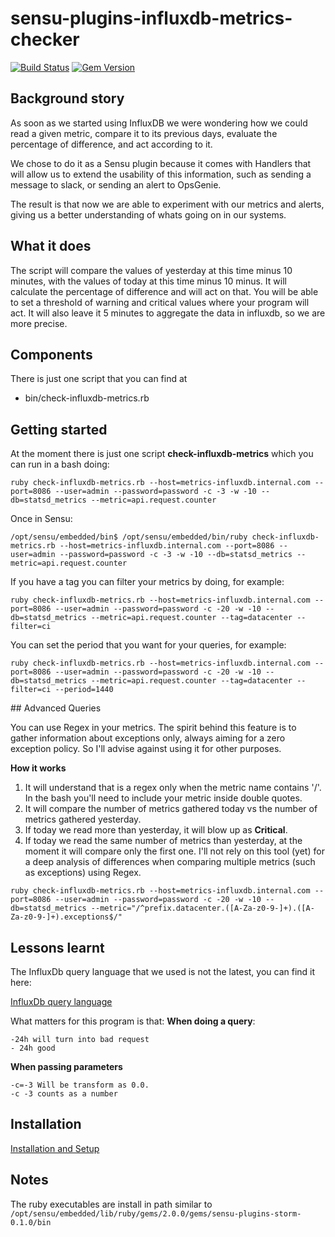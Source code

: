 # sensu-plugins-influxdb-metrics-checker

[ ![Build Status](https://travis-ci.org/pliyosenpai/sensu-plugins-influxdb-metrics-checker.svg?branch=master)](https://travis-ci.org/pliyosenpai/sensu-plugins-influxdb-metrics-checker)
[![Gem Version](https://badge.fury.io/rb/sensu-plugins-influxdb-metrics-checker.svg)](https://rubygems.org/gems/sensu-plugins-influxdb-metrics-checker)

## Background story
As soon as we started using InfluxDB we were wondering how we could read a given metric, compare it to its previous days, evaluate the percentage of difference, and act according to it.

We chose to do it as a Sensu plugin because it comes with Handlers that will allow us to extend the usability of this information, such as sending a message to slack, or sending an alert to OpsGenie.

The result is that now we are able to experiment with our metrics and alerts, giving us a better understanding of whats going on in our systems.

## What it does
The script will compare the values of yesterday at this time minus 10 minutes, with the values of today at this time minus 10 minus.
It will calculate the percentage of difference and will act on that.
You will be able to set a threshold of warning and critical values where your program will act.
It will also leave it 5 minutes to aggregate the data in influxdb, so we are more precise.

## Components
There is just one script that you can find at
 * bin/check-influxdb-metrics.rb

## Getting started

At the moment there is just one script
**check-influxdb-metrics** which you can run in a bash doing:

```
ruby check-influxdb-metrics.rb --host=metrics-influxdb.internal.com --port=8086 --user=admin --password=password -c -3 -w -10 --db=statsd_metrics --metric=api.request.counter
```

Once in Sensu:
```
/opt/sensu/embedded/bin$ /opt/sensu/embedded/bin/ruby check-influxdb-metrics.rb --host=metrics-influxdb.internal.com --port=8086 --user=admin --password=password -c -3 -w -10 --db=statsd_metrics --metric=api.request.counter
```

If you have a tag you can filter your metrics by doing, for example:
```
ruby check-influxdb-metrics.rb --host=metrics-influxdb.internal.com --port=8086 --user=admin --password=password -c -20 -w -10 --db=statsd_metrics --metric=api.request.counter --tag=datacenter --filter=ci

```

You can set the period that you want for your queries, for example:
```
ruby check-influxdb-metrics.rb --host=metrics-influxdb.internal.com --port=8086 --user=admin --password=password -c -20 -w -10 --db=statsd_metrics --metric=api.request.counter --tag=datacenter --filter=ci --period=1440

```

## Advanced Queries

You can use Regex in your metrics. The spirit behind this feature is to gather information about exceptions only, always aiming for a zero exception policy. So I'll advise against using it for other purposes.

**How it works**
1. It will understand that is a regex only when the metric name contains '/'. In the bash you'll need to include your metric inside double quotes.
2. It will compare the number of metrics gathered today vs the number of metrics gathered yesterday.
3. If today we read more than yesterday, it will blow up as **Critical**.
4. If today we read the same number of metrics than yesterday, at the moment it will compare only the first one.
I'll not rely on this tool (yet) for a deep analysis of differences when comparing multiple metrics (such as exceptions) using Regex.
```
ruby check-influxdb-metrics.rb --host=metrics-influxdb.internal.com --port=8086 --user=admin --password=password -c -20 -w -10 --db=statsd_metrics --metric="/^prefix.datacenter.([A-Za-z0-9-]+).([A-Za-z0-9-]+).exceptions$/"

```


## Lessons learnt
The InfluxDb query language that we used is not the latest, you can find it here:

[InfluxDb query language](https://docs.influxdata.com/influxdb/v0.10/query_language/)

What matters for this program is that:
**When doing a query**:
```
-24h will turn into bad request
- 24h good
```

**When passing parameters**
```
-c=-3 Will be transform as 0.0.
-c -3 counts as a number
```

## Installation

[Installation and Setup](http://sensu-plugins.io/docs/installation_instructions.html)

## Notes
The ruby executables are install in path similar to `/opt/sensu/embedded/lib/ruby/gems/2.0.0/gems/sensu-plugins-storm-0.1.0/bin`
